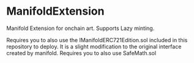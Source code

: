 # ManifoldExtension
Manifold Extension for onchain art.
Supports Lazy minting.

Requires you to also use the IManifoldERC721Edition.sol included in this repository to deploy. It is a slight modification to the original interface created by manifold.
Requires you to also use SafeMath.sol
